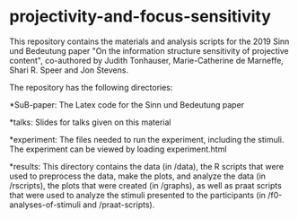 # projectivity-and-focus-sensitivity

This repository contains the materials and analysis scripts for the 2019 Sinn und Bedeutung paper "On the information structure sensitivity of projective content", co-authored by Judith Tonhauser, Marie-Catherine de Marneffe, Shari R. Speer and Jon Stevens.

The repository has the following directories:

*SuB-paper: The Latex code for the Sinn und Bedeutung paper

*talks: Slides for talks given on this material

*experiment: The files needed to run the experiment, including the stimuli. The experiment can be viewed by loading experiment.html

*results: This directory contains the data (in /data), the R scripts that were used to preprocess the data, make the plots, and analyze the data (in /rscripts), the plots that were created (in /graphs), as well as praat scripts that were used to analyze the stimuli presented to the participants (in /f0-analyses-of-stimuli and /praat-scripts). 
